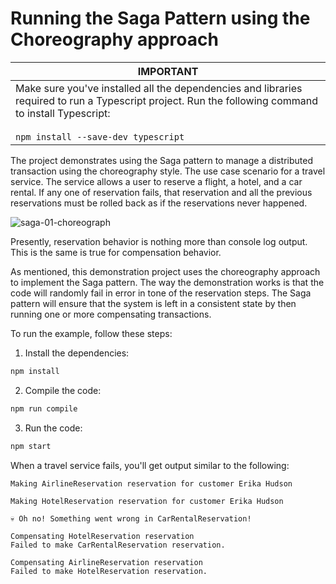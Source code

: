 # Running the Saga Pattern using the Choreography approach

|IMPORTANT|
|---------|
|Make sure you've installed all the dependencies and libraries required to run a Typescript project. Run the following command to install Typescript:<br><br>`npm install --save-dev typescript`|

The project demonstrates using the Saga pattern to manage a distributed transaction using the choreography style. The use case scenario for a travel service. The service allows a user to reserve a flight, a hotel, and a car rental. If any one of reservation fails, that reservation and all the previous reservations must be rolled back as if the reservations never happened.

![saga-01-choreograph](https://github.com/reselbob/SimpleSaga/assets/1110569/b41da2e4-cc58-47e1-b208-ccaa6998538a)

Presently, reservation behavior is nothing more than console log output. This is the same is true for compensation behavior.

As mentioned, this demonstration project uses the choreography approach to implement the Saga pattern. The way the demonstration works is that the code will randomly fail in error in tone of the reservation steps. The Saga pattern will ensure that the system is left in a consistent state by then running one or more compensating transactions.

To run the example, follow these steps:

1. Install the dependencies:

```bash
npm install
```

2. Compile the code:

```bash
npm run compile
```

3. Run the code:

```bash
npm start
```

When a travel service fails, you'll get output similar to the following:

```text
Making AirlineReservation reservation for customer Erika Hudson

Making HotelReservation reservation for customer Erika Hudson

💀 Oh no! Something went wrong in CarRentalReservation!

Compensating HotelReservation reservation
Failed to make CarRentalReservation reservation.

Compensating AirlineReservation reservation
Failed to make HotelReservation reservation.


```
